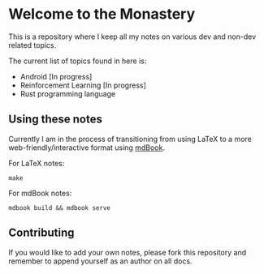 # Welcome to the Monastery #

This is a repository where I keep all my notes on various dev and non-dev related topics.

The current list of topics found in here is:
- Android [In progress]
- Reinforcement Learning [In progress]
- Rust programming language

## Using these notes

Currently I am in the process of transitioning from using LaTeX to a more
web-friendly/interactive format using [mdBook](https://github.com/rust-lang/mdBook).

For LaTeX notes:
```
make
```

For mdBook notes:
```
mdbook build && mdbook serve
```

## Contributing

If you would like to add your own notes, please fork this repository and remember to append yourself as an author on all docs.

